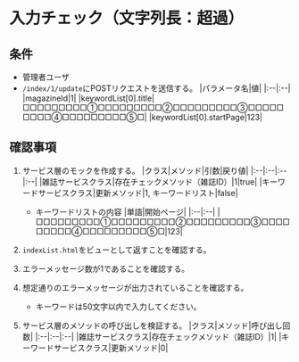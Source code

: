 # 入力チェック（文字列長：超過）

## 条件
- 管理者ユーザ
- `/index/1/update`にPOSTリクエストを送信する。
|パラメータ名|値|
|:--|:--|
|magazineId|1|
|keywordList[0].title|□□□□□□□□□①□□□□□□□□□②□□□□□□□□□③□□□□□□□□□④□□□□□□□□□⑤□|
|keywordList[0].startPage|123|

## 確認事項
1. サービス層のモックを作成する。
|クラス|メソッド|引数|戻り値|
|:--|:--|:--|:--|
|雑誌サービスクラス|存在チェックメソッド（雑誌ID）|1|true|
|キーワードサービスクラス|更新メソッド|1, キーワードリスト|false|

    - キーワードリストの内容
    |単語|開始ページ|
    |:--|:--|
    |□□□□□□□□□①□□□□□□□□□②□□□□□□□□□③□□□□□□□□□④□□□□□□□□□⑤□|123|

1. `indexList.html`をビューとして返すことを確認する。

1. エラーメッセージ数が1であることを確認する。

1. 想定通りのエラーメッセージが出力されていることを確認する。
    - キーワードは50文字以内で入力してください。

1. サービス層のメソッドの呼び出しを検証する。
|クラス|メソッド|呼び出し回数|
|:--|:--|:--|
|雑誌サービスクラス|存在チェックメソッド（雑誌ID）|1|
|キーワードサービスクラス|更新メソッド|0|
